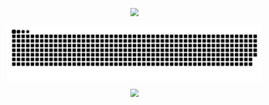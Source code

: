 <p align="center">
<img src="https://capsule-render.vercel.app/api?type=Venom&color=timeGradient&height=300&section=header&text=HI%20THERE!!&fontColor=f0f0f0&fontSize=60&fontAlign=50&fontAlignY=40&desc=I'm%20SHAWN.&descAlign=50&descSize=30&descAlignY=60&animation=fadeIn" />
</p>

<p align="center">
    <source media="(prefers-color-scheme: dark)" srcset="https://capsule-render.vercel.app/api?type=Venom&color=timeGradien&height=300&section=header&text=HI%20THERE!!&fontColor=ffffff&fontSize=60&fontAlign=50&fontAlignY=40&desc=I'm%20SHAWN.&descAlign=50&descSize=30&descAlignY=60&animation=fadeIn">
    <source media="(prefers-color-scheme: light)" srcset="https://capsule-render.vercel.app/api?type=Venom&color=timeGradient&height=300&section=header&text=HI%20THERE!!&fontColor=000000&fontSize=60&fontAlign=50&fontAlignY=40&desc=I'm%20SHAWN.&descAlign=50&descSize=30&descAlignY=60&animation=fadeIn">

</p>

<picture>
  <source media="(prefers-color-scheme: dark)" srcset="https://raw.githubusercontent.com/dyuxiang/dyuxiang/output/github-contribution-grid-snake-dark.svg">
  <source media="(prefers-color-scheme: light)" srcset="https://raw.githubusercontent.com/dyuxiang/dyuxiang/output/github-contribution-grid-snake.svg">
  <img alt="github contribution grid snake animation" src="https://raw.githubusercontent.com/dyuxiang/dyuxiang/output/github-contribution-grid-snake.svg">
</picture>

<p align="center">
<img src="https://capsule-render.vercel.app/api?type=waving&color=timeGradient&height=180&&section=footer&text=THE%20END&fontColor=f0f0f0&fontSize=70&fontAlign=50&fontAlignY=70&animation=fadeIn" />
</p>
<!--
**dyuxiang/dyuxiang** is a ✨ _special_ ✨ repository because its `README.md` (this file) appears on your GitHub profile.

Here are some ideas to get you started:

- 🔭 I’m currently working on ...
- 🌱 I’m currently learning ...
- 👯 I’m looking to collaborate on ...
- 🤔 I’m looking for help with ...
- 💬 Ask me about ...
- 📫 How to reach me: ...
- 😄 Pronouns: ...
- ⚡ Fun fact: ...
-->
